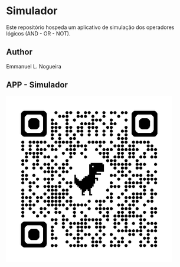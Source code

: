 # Simulador
Este repositório hospeda um aplicativo de simulação dos operadores lógicos (AND - OR - NOT).

## Author
Emmanuel L. Nogueira
## APP - Simulador
![qrcode](https://github.com/emmanuel-lacerd4/simulador/blob/main/imagens/qrcode.png)